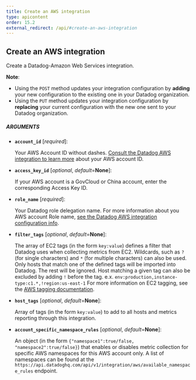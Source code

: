 ```yaml
---
title: Create an AWS integration
type: apicontent
order: 15.2
external_redirect: /api/#create-an-aws-integration
---
```


## Create an AWS integration

Create a Datadog-Amazon Web Services integration.

**Note**:

* Using the `POST` method updates your integration configuration by **adding** your new configuration to the existing one in your Datadog organization.
* Using the `PUT` method updates your integration configuration by **replacing** your current configuration with the new one sent to your Datadog organization.

##### ARGUMENTS

* **`account_id`** [*required*]:

    Your AWS Account ID without dashes.
    [Consult the Datadog AWS integration to learn more][1] about your AWS account ID.

* **`access_key_id`** [*optional*, *default*=**None**]:

    If your AWS account is a GovCloud or China account, enter the corresponding Access Key ID.

* **`role_name`** [*required*]:

    Your Datadog role delegation name.
    For more information about you AWS account Role name, [see the Datadog AWS integration configuration info][2].

* **`filter_tags`** [*optional*, *default*=**None**]:

    The array of EC2 tags (in the form `key:value`) defines a filter that Datadog uses when collecting metrics from EC2. Wildcards, such as `?` (for single characters) and `*` (for multiple characters) can also be used.
    Only hosts that match one of the defined tags will be imported into Datadog. The rest will be ignored. Host matching a given tag can also be excluded by adding `!` before the tag.
    e.x. `env:production,instance-type:c1.*,!region:us-east-1`
    For more information on EC2 tagging, see the [AWS tagging documentation][3].

* **`host_tags`** [*optional*, *default*=**None**]:

    Array of tags (in the form `key:value`) to add to all hosts and metrics reporting through this integration.

* **`account_specific_namespace_rules`** [*optional*, *default*=**None**]:

    An object (in the form `{"namespace1":true/false, "namespace2":true/false}`) that enables or disables metric collection for specific AWS namespaces for this AWS account only. A list of namespaces can be found at the `https://api.datadoghq.com/api/v1/integration/aws/available_namespace_rules` endpoint.

[1]: /integrations/amazon_web_services/#configuration
[2]: /integrations/amazon_web_services/#installation
[3]: https://docs.aws.amazon.com/AWSEC2/latest/UserGuide/Using_Tags.html
